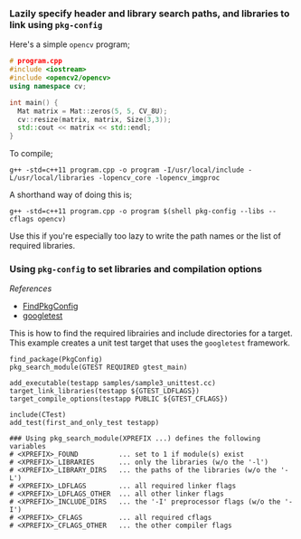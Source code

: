 ### Lazily specify header and library search paths, and libraries to link using `pkg-config`
Here's a simple `opencv` program;
```c++
# program.cpp
#include <iostream>
#include <opencv2/opencv>
using namespace cv;

int main() {
  Mat matrix = Mat::zeros(5, 5, CV_8U);
  cv::resize(matrix, matrix, Size(3,3));
  std::cout << matrix << std::endl;
}
```

To compile;

`g++ -std=c++11 program.cpp -o program -I/usr/local/include -L/usr/local/libraries -lopencv_core -lopencv_imgproc`

A shorthand way of doing this is;

`g++ -std=c++11 program.cpp -o program $(shell pkg-config --libs --cflags opencv)`

Use this if you're especially too lazy to write the path names or the list of required libraries.

### Using `pkg-config` to set libraries and compilation options
_References_
- [FindPkgConfig](https://cmake.org/cmake/help/v3.0/module/FindPkgConfig.html)
- [googletest](https://github.com/google/googletest/blob/master/googletest/docs/Pkgconfig.md)

This is how to find the required librairies and include directories for a target. This example creates a unit test target that uses the  `googletest` framework.

```
find_package(PkgConfig)
pkg_search_module(GTEST REQUIRED gtest_main)

add_executable(testapp samples/sample3_unittest.cc)
target_link_libraries(testapp ${GTEST_LDFLAGS})
target_compile_options(testapp PUBLIC ${GTEST_CFLAGS})

include(CTest)
add_test(first_and_only_test testapp)

### Using pkg_search_module(XPREFIX ...) defines the following variables
# <XPREFIX>_FOUND          ... set to 1 if module(s) exist
# <XPREFIX>_LIBRARIES      ... only the libraries (w/o the '-l')
# <XPREFIX>_LIBRARY_DIRS   ... the paths of the libraries (w/o the '-L')
# <XPREFIX>_LDFLAGS        ... all required linker flags
# <XPREFIX>_LDFLAGS_OTHER  ... all other linker flags
# <XPREFIX>_INCLUDE_DIRS   ... the '-I' preprocessor flags (w/o the '-I')
# <XPREFIX>_CFLAGS         ... all required cflags
# <XPREFIX>_CFLAGS_OTHER   ... the other compiler flags
```
